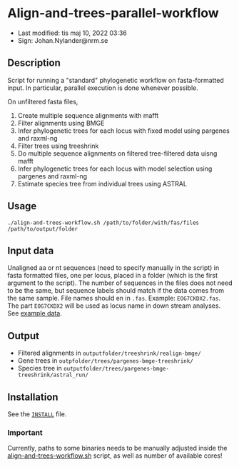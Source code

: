 # Align-and-trees-parallel-workflow

- Last modified: tis maj 10, 2022  03:36
- Sign: Johan.Nylander\@nrm.se

## Description

Script for running a "standard" phylogenetic workflow on fasta-formatted input.
In particular, parallel execution is done whenever possible.


On unfiltered fasta files,

1. Create multiple sequence alignments with mafft
2. Filter alignments using BMGE
3. Infer phylogenetic trees for each locus with fixed model using pargenes and raxml-ng
4. Filter trees using treeshrink
5. Do multiple sequence alignments on filtered tree-filtered data uisng mafft
6. Infer phylogenetic trees for each locus with model selection using pargenes and raxml-ng
7. Estimate species tree from individual trees using ASTRAL

## Usage

    ./align-and-trees-workflow.sh /path/to/folder/with/fas/files /path/to/output/folder

## Input data

Unaligned aa or nt sequences (need to specify manually in the script) in fasta
formatted files, one per locus, placed in a folder (which is the first argument
to the script). The number of sequences in the files does not need to be the
same, but sequence labels should match if the data comes from the same sample.
File names should en in `.fas`. Example: `EOG7CKDX2.fas`.  The part `EOG7CKDX2`
will be used as locus name in down stream analyses. See [example data](data).

## Output

- Filtered alignments in `outputfolder/treeshrink/realign-bmge/`
- Gene trees in `outpfolder/trees/pargenes-bmge-treeshrink/`
- Species tree in `outputfolder/trees/pargenes-bmge-treeshrink/astral_run/`

## Installation

See the [`INSTALL`](INSTALL) file.

### Important

Currently, paths to some binaries needs to be manually adjusted inside the
[align-and-trees-workflow.sh](src/align-and-trees-workflow.sh) script, as well
as number of available cores!

